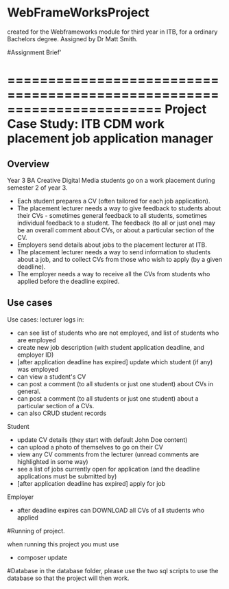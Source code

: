 # WebFrameWorksProject
created for the Webframeworks module for third year in ITB, for a ordinary Bachelors degree.
Assigned by Dr Matt Smith.

#Assignment Brief'

=======================================================================
Project Case Study: ITB CDM work placement job application manager
=======================================================================

Overview
--------
Year 3 BA Creative Digital Media students go on a work placement during semester 2 of year 3.
- Each student prepares a CV (often tailored for each job application).
- The placement lecturer needs a way to give feedback to students about their CVs - sometimes general feedback to all students, sometimes individual feedback to a student. The feedback (to all or just one) may be an overall comment about CVs, or about a particular section of the CV.
- Employers send details about jobs to the placement lecturer at ITB.
- The placement lecturer needs a way to send information to students about a job, and to collect CVs from those who wish to apply (by a given deadline).
- The employer needs a way to receive all the CVs from students who applied before the deadline expired.

Use cases
---------

Use cases: lecturer logs in:
- can see list of students who are not employed, and list of students who are employed
- create new job description (with student application deadline, and employer ID)
- [after application deadline has expired] update which student (if any) was employed
- can view a student's CV
- can post a comment (to all students or just one student) about CVs in general.
- can post a comment (to all students or just one student) about a particular section of a CVs.
- can also CRUD student records

Student
- update CV details (they start with default John Doe content)
- can upload a photo of themselves to go on their CV
- view any CV comments from the lecturer (unread comments are highlighted in some way)
- see a list of jobs currently open for application (and the deadline applications must be submitted by)
- [after application deadline has expired] apply for job


Employer
- after deadline expires can DOWNLOAD all CVs of all students who applied



#Running of project.

when running this project you must use

- composer update

#Database
in the database folder, please use the two sql scripts to use the database so that the project will then work.
